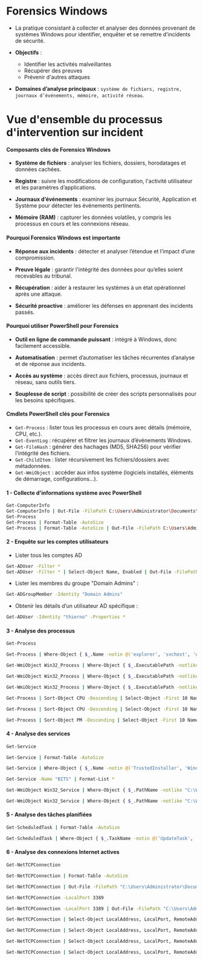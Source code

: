 # Forensics Windows

- La pratique consistant à collecter et analyser des données provenant de systèmes Windows pour identifier, enquêter et se remettre d’incidents de sécurité.

- **Objectifs** :

  - Identifier les activités malveillantes
  - Récupérer des preuves
  - Prévenir d'autres attaques

- **Domaines d’analyse principaux** : `système de fichiers, registre, journaux d’événements, mémoire, activité réseau`.

# Vue d'ensemble du processus d'intervention sur incident

#### Composants clés de Forensics Windows

- **Système de fichiers** : analyser les fichiers, dossiers, horodatages et données cachées.

- **Registre** : suivre les modifications de configuration, l'activité utilisateur et les paramètres d’applications.

- **Journaux d’événements** : examiner les journaux Sécurité, Application et Système pour détecter les événements pertinents.

- **Mémoire (RAM)** : capturer les données volatiles, y compris les processus en cours et les connexions réseau.

#### Pourquoi Forensics Windows est importante

- **Réponse aux incidents** : détecter et analyser l’étendue et l’impact d’une compromission.

- **Preuve légale** : garantir l'intégrité des données pour qu’elles soient recevables au tribunal.

- **Récupération** : aider à restaurer les systèmes à un état opérationnel après une attaque.

- **Sécurité proactive** : améliorer les défenses en apprenant des incidents passés.

#### Pourquoi utiliser PowerShell pour Forensics

- **Outil en ligne de commande puissant** : intégré à Windows, donc facilement accessible.

- **Automatisation** : permet d’automatiser les tâches récurrentes d’analyse et de réponse aux incidents.

- **Accès au système** : accès direct aux fichiers, processus, journaux et réseau, sans outils tiers.

- **Souplesse de script** : possibilité de créer des scripts personnalisés pour les besoins spécifiques.

#### Cmdlets PowerShell clés pour Forensics

- `Get-Process` : lister tous les processus en cours avec détails (mémoire, CPU, etc.).
- `Get-EventLog` : récupérer et filtrer les journaux d’événements Windows.
- `Get-FileHash` : générer des hachages (MD5, SHA256) pour vérifier l’intégrité des fichiers.
- `Get-ChildItem` : lister récursivement les fichiers/dossiers avec métadonnées.
- `Get-WmiObject` : accéder aux infos système (logiciels installés, éléments de démarrage, configurations...).

#### 1 - Collecte d'informations système avec PowerShell

```sh
Get-ComputerInfo
Get-ComputerInfo | Out-File -FilePath C:\Users\Administrator\Documents\221B-Case\SystemInfo.txt
Get-Process
Get-Process | Format-Table -AutoSize
Get-Process | Format-Table -AutoSize | Out-File -FilePath C:\Users\Administrator\Documents\221B-Case\ProcessList.txt
```

#### 2 - Enquête sur les comptes utilisateurs

- Lister tous les comptes AD

```sh
Get-ADUser -Filter *
Get-ADUser -Filter * | Select-Object Name, Enabled | Out-File -FilePath C:\Users\Administrator\Documents\221B-Case\ADUserAccounts.txt
```

- Lister les membres du groupe "Domain Admins" :

```sh
Get-ADGroupMember -Identity "Domain Admins"
```

- Obtenir les détails d’un utilisateur AD spécifique :

```sh
Get-ADUser -Identity "thierno" -Properties *
```

#### 3 - Analyse des processus

```sh
Get-Process

Get-Process | Where-Object { $_.Name -notin @('explorer', 'svchost', 'winlogon', 'lsass', 'services')} | Out-File -FilePath "C:\Users\Administrator\Documents\221B-Case\SuspicousProcesses.txt"

Get-WmiObject Win32_Process | Where-Object { $_.ExecutablePath -notlike "C:\Windows\*" } | Select-Object Name, ProcessId, ExecutablePath

Get-WmiObject Win32_Process | Where-Object { $_.ExecutablePath -notlike "C:\Windows\*" } | Out-File -FilePath C:\Users\Administrator\Documents\221B-Case\ProcessOutOfWindows.txt

Get-WmiObject Win32_Process | Where-Object { $_.ExecutablePath -notlike "C:\Windows\*" } | Select-Object Name, ProcessId, ExecutablePath | Out-File -FilePath C:\Users\Administrator\Documents\221B-Case\ProcessOutOfWindowsBrief.txt

Get-Process | Sort-Object CPU -Descending | Select-Object -First 10 Name, Id, CPU

Get-Process | Sort-Object CPU -Descending | Select-Object -First 10 Name, Id, CPU | Out-File -FilePath C:\Users\Administrator\Documents\221B-Case\HighCPUProcesses.txt

Get-Process | Sort-Object PM -Descending | Select-Object -First 10 Name, Id, PM
```

#### 4 - Analyse des services

```sh
Get-Service

Get-Service | Format-Table -AutoSize

Get-Service | Where-Object { $_.Name -notin @('TrustedInstaller', 'WindDefend', 'EventLog', 'Dhcp', 'Dnscache')} | Out-File -FilePath "C:\Users\Administrator\Documents\221B-Case\SuspicousServices.txt"

Get-Service -Name "BITS" | Format-List *

Get-WmiObject Win32_Service | Where-Object { $_.PathName -notlike "C:\Windows\*" } | Select-Object Name, DisplayName, PathName

Get-WmiObject Win32_Service | Where-Object { $_.PathName -notlike "C:\Windows\*" } | Select-Object Name, DisplayName, PathName | Out-File -FilePath C:\Users\Administrator\Documents\221B-Case\ServiceOutOfWindows.txt
```

#### 5 - Analyse des tâches planifiées

```sh
Get-ScheduledTask | Format-Table -AutoSize

Get-ScheduledTask | Where-Object { $_.TaskName -notin @('UpdateTask', 'SystemTasks', 'WindowsTasks')} | Out-File -FilePath "C:\Users\Administrator\Documents\221B-Case\SuspicousScheduledTasks.txt"
```

#### 6 - Analyse des connexions Internet actives

```sh
Get-NetTCPConnection

Get-NetTCPConnection | Format-Table -AutoSize

Get-NetTCPConnection | Out-File -FilePath "C:\Users\Administrator\Documents\221B-Case\ActiveNetTCPConnections.txt"

Get-NetTCPConnection -LocalPort 3389

Get-NetTCPConnection -LocalPort 3389 | Out-File -FilePath "C:\Users\Administrator\Documents\221B-Case\RDPConnection.txt"

Get-NetTCPConnection | Select-Object LocalAddress, LocalPort, RemoteAddress, RemotePort, State, @{Name="Process";Expression={(Get-Process -Id $_.OwningProcess).ProcessName}}

Get-NetTCPConnection | Select-Object LocalAddress, LocalPort, RemoteAddress, RemotePort, State, @{Name="Process";Expression={(Get-Process -Id $_.OwningProcess).ProcessName}} | Format-Table -AutoSize

Get-NetTCPConnection | Select-Object LocalAddress, LocalPort, RemoteAddress, RemotePort, State, @{Name="Process";Expression={(Get-Process -Id $_.OwningProcess).ProcessName}} | Out-File -FilePath "C:\Users\Administrator\Documents\221B-Case\ConnectionwithProcesses.txt"

Get-NetTCPConnection | Select-Object LocalAddress, LocalPort, RemoteAddress, RemotePort, State, @{Name="Process";Expression={(Get-Process -Id $_.OwningProcess).ProcessName}} | Format-Table -AutoSize | Out-File -FilePath "C:\Users\Administrator\Documents\221B-Case\ConnectionwithProcesses1.txt"
```
